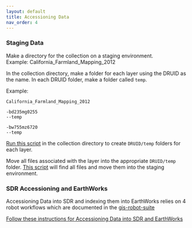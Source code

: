 ```yaml
---
layout: default
title: Accessioning Data
nav_order: 4
---
```


### Staging Data

Make a directory for the collection on a staging environment.<br/>
Example: California_Farmland_Mapping_2012

In the collection directory, make a folder for each layer using the DRUID as the name. In each DRUID folder, make a folder called ```temp```.

Example:
```
California_Farmland_Mapping_2012
 
-bd235mg0255  
--temp

-bw755mz6720  
--temp
```

[Run this script](https://raw.githubusercontent.com/kimdurante/metadataWorkflow/master/scripts/makeFolders.py) in the collection directory to create ```DRUID/temp``` folders for each layer.


Move all files associated with the layer into the appropriate ```DRUID/temp``` folder. [This script](https://raw.githubusercontent.com/kimdurante/metadataWorkflow/master/scripts/moveFiles.py) will find all files and move them into the staging environment.

### SDR Accessioning and EarthWorks

Accessioning Data into SDR and indexing them into EarthWorks relies on 4 robot workflows which are documented in the [gis-robot-suite](https://github.com/sul-dlss/gis-robot-suite/tree/master/robots)

[Follow these instructions for Accessioning Data into SDR and EarthWorks](https://consul.stanford.edu/display/SULAIRGIS/HOWTO+-+Accession+layers)
